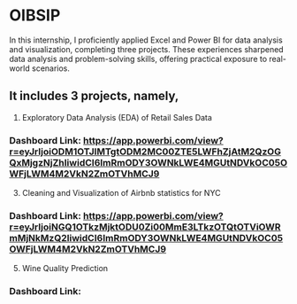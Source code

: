 # OIBSIP
In this internship, I proficiently applied Excel and Power BI for data analysis and visualization, completing three projects. These experiences sharpened data analysis and problem-solving skills, offering practical exposure to real-world scenarios.

## It includes 3 projects, namely,
1. Exploratory Data Analysis (EDA) of Retail Sales Data
### Dashboard Link: https://app.powerbi.com/view?r=eyJrIjoiODM1OTJlMTgtODM2MC00ZTE5LWFhZjAtM2QzOGQxMjgzNjZhIiwidCI6ImRmODY3OWNkLWE4MGUtNDVkOC05OWFjLWM4M2VkN2ZmOTVhMCJ9
3. Cleaning and Visualization of Airbnb statistics for NYC
### Dashboard Link: https://app.powerbi.com/view?r=eyJrIjoiNGQ1OTkzMjktODU0Zi00MmE3LTkzOTQtOTViOWRmMjNkMzQ2IiwidCI6ImRmODY3OWNkLWE4MGUtNDVkOC05OWFjLWM4M2VkN2ZmOTVhMCJ9
5. Wine Quality Prediction
### Dashboard Link: 
